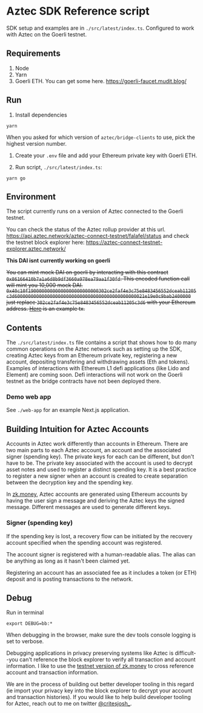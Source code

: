 # Aztec SDK Reference script

SDK setup and examples are in `./src/latest/index.ts`. Configured to work with Aztec on the Goerli testnet.

## Requirements

1. Node
2. Yarn
3. Goerli ETH. You can get some here. https://goerli-faucet.mudit.blog/

## Run

1. Install dependencies

```shell
yarn
```

When you asked for which version of `aztec/bridge-clients` to use, pick the highest version number.

1. Create your `.env` file and add your Ethereum private key with Goerli ETH.

2. Run script, `./src/latest/index.ts`:

```shell
yarn go
```

## Environment

The script currently runs on a version of Aztec connected to the Goerli testnet.

You can check the status of the Aztec rollup provider at this url. https://api.aztec.network/aztec-connect-testnet/falafel/status and check the testnet block explorer here: https://aztec-connect-testnet-explorer.aztec.network/

**This DAI isnt currently working on goerli**

~~You can mint mock DAI on goerli by interacting with this contract `0x86166410b7a1a6d8b9df3660a978ea79aa1f30fd`. This encoded function call will mint you 10,000 mock DAI. `0x40c10f19000000000000000000000000302ce2faf4e3c75e8483456552dceab11205c3d600000000000000000000000000000000000000000000021e19e0c9bab2400000` just replace `302ce2faf4e3c75e8483456552dceab11205c3d6` with your Ethereum address. [Here](https://goerli.etherscan.io/tx/0x13201e94ed14db1584b1cbc6f98eea1be903fda24c110cd9d1603e667d3293bb) is an example tx.~~

## Contents

The `./src/latest/index.ts` file contains a script that shows how to do many common operations on the Aztec network such as setting up the SDK, creating Aztec keys from an Ethereum private key, registering a new account, depositing transfering and withdrawing assets (Eth and tokens). Examples of interactions with Ethereum L1 defi applications (like Lido and Element) are coming soon. Defi interactions will not work on the Goerli testnet as the bridge contracts have not been deployed there.

### Demo web app

See `./web-app` for an example Next.js application.

## Building Intuition for Aztec Accounts

Accounts in Aztec work differently than accounts in Ethereum. There are two main parts to each Aztec account, an account and the associated signer (spending key). The private keys for each can be different, but don't have to be. The private key associated with the account is used to decrypt asset notes and used to register a distinct spending key. It is a best practice to register a new signer when an account is created to create separation between the decryption key and the spending key.

In [zk.money](https://zk.money), Aztec accounts are generated using Ethereum accounts by having the user sign a message and deriving the Aztec keys the signed message. Different messages are used to generate different keys.

### Signer (spending key)

If the spending key is lost, a recovery flow can be initiated by the recovery account specified when the spending account was registered.

The account signer is registered with a human-readable alias. The alias can be anything as long as it hasn't been claimed yet.

Registering an account has an associated fee as it includes a token (or ETH) deposit and is posting transactions to the network.

## Debug

Run in terminal

```shell
export DEBUG=bb:*
```

When debugging in the browser, make sure the dev tools console logging is set to verbose.

Debugging applications in privacy preserving systems like Aztec is difficult--you can't reference the block explorer to verify all transaction and account information. I like to use the [testnet version of zk.money](https://aztec-connect-testnet.zk.money/) to cross reference account and transaction information.

We are in the process of building out better developer tooling in this regard (ie import your privacy key into the block explorer to decrypt your account and transaction histories). If you would like to help build developer tooling for Aztec, reach out to me on twitter [@critesjosh_](https://twitter.com/critesjosh_).
